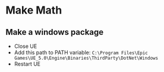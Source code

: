 # Make Math

## Make a windows package

- Close UE
- Add this path to PATH variable: `C:\Program Files\Epic Games\UE_5.0\Engine\Binaries\ThirdParty\DotNet\Windows`
- Restart UE
